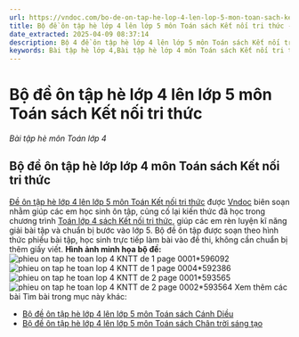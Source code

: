 ```yaml
---
url: https://vndoc.com/bo-de-on-tap-he-lop-4-len-lop-5-mon-toan-sach-ket-noi-tri-thuc-320702
title: Bộ đề ôn tập hè lớp 4 lên lớp 5 môn Toán sách Kết nối tri thức - Bài tập hè môn Toán lớp 4 - VnDoc.com
date_extracted: 2025-04-09 08:37:14
description: Bộ 4 đề ôn tập hè lớp 4 lên lớp 5 môn Toán sách Kết nối tri thức do VnDoc biên soạn giúp các em học sinh lớp 3 ôn tập củng cố kiến thức để chuẩn bị bước vào lớp 5.
keywords: Bài tập hè lớp 4,Bài tập hè lớp 4 môn Toán sách Kết nối tri thức,bài tập ôn hè lớp 4 lên lớp 5,bài tập ôn hè lớp 4 lên 5,ôn tập hè lớp 4 lên 5,đề ôn tập hè lớp 4 lên 5,ôn hè lớp 4 lên 5,đề ôn tập lớp 4 lên lớp 5,bộ đề ôn tập hè lớp 4 lên lớp 5,ôn hè lớp 4,đề ôn tập hè lớp 4,bài tập ôn hè lớp 4 lên lớp 5 môn toán,bài tập ôn hè lớp 4 lên 5 môn toán,ôn tập hè lớp 4 lên 5 môn toán,đề ôn tập hè lớp 4 lên 5 môn toán,bài tập hè toán lớp 4 KNTT
---
```


# Bộ đề ôn tập hè lớp 4 lên lớp 5 môn Toán sách Kết nối tri thức
 _Bài tập hè môn Toán lớp 4_
## Bộ đề ôn tập hè lớp lớp 4 môn Toán sách Kết nối tri thức
[Đề ôn tập hè lớp 4 lên lớp 5 môn Toán Kết nối tri thức](<https://vndoc.com/bo-de-on-tap-he-lop-4-len-lop-5-mon-toan-sach-ket-noi-tri-thuc-320702>) được [Vndoc](<https://vndoc.com/>) biên soạn nhằm giúp các em học sinh ôn tập, củng cố lại kiến thức đã học trong chương trình [Toán lớp 4 sách Kết nối tri thức](<https://vndoc.com/toan-lop-4-ket-noi-tri-thuc>), giúp các em rèn luyện kĩ năng giải bài tập và chuẩn bị bước vào lớp 5. Bộ đề ôn tập được soạn theo hình thức phiếu bài tập, học sinh trực tiếp làm bài vào đề thi, không cần chuẩn bị thêm giấy viết.
**Hình ảnh minh họa bộ đề:**
![phieu on tap he toan lop 4 KNTT de 1 page 0001*596092](https://i.vdoc.vn/data/image/2024/05/23/phieu-on-tap-he-toan-lop-4-KNTT-de-1-page-0001.jpg)![phieu on tap he toan lop 4 KNTT de 1 page 0004*592386](https://i.vdoc.vn/data/image/2024/05/11/phieu-on-tap-he-toan-lop-4-KNTT-de-1-page-0004.jpg)![phieu on tap he toan lop 4 KNTT de 2 page 0001*593565](https://i.vdoc.vn/data/image/2024/05/16/phieu-on-tap-he-toan-lop-4-KNTT-de-2-page-0001.jpg)![phieu on tap he toan lop 4 KNTT de 2 page 0002*593564](https://i.vdoc.vn/data/image/2024/05/16/phieu-on-tap-he-toan-lop-4-KNTT-de-2-page-0002.jpg)
Xem thêm các bài Tìm bài trong mục này khác:
  * [Bộ đề ôn tập hè lớp 4 lên lớp 5 môn Toán sách Cánh Diều](</bo-de-on-tap-he-lop-4-len-lop-5-mon-toan-sach-canh-dieu-320708>)
  * [Bộ đề ôn tập hè lớp 4 lên lớp 5 môn Toán sách Chân trời sáng tạo](</bo-de-on-tap-he-lop-4-len-lop-5-mon-toan-sach-chan-troi-sang-tao-320999>)

